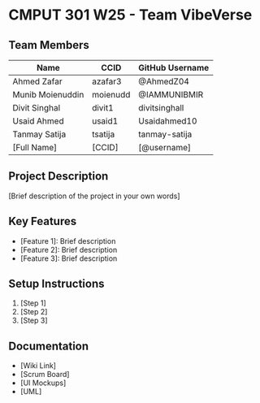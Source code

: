 # CMPUT 301 W25 - Team VibeVerse

## Team Members

| Name        | CCID   | GitHub Username |
| ----------- | ------ | --------------- |
| Ahmed Zafar | azafar3 | @AhmedZ04    |
| Munib Moienuddin | moienudd | @IAMMUNIBMIR    |
| Divit Singhal | divit1 | divitsinghall     |
| Usaid Ahmed | usaid1 | Usaidahmed10     |
| Tanmay Satija | tsatija | tanmay-satija    |
| [Full Name] | [CCID] | [@username]     |

## Project Description

[Brief description of the project in your own words]

## Key Features

- [Feature 1]: Brief description
- [Feature 2]: Brief description
- [Feature 3]: Brief description

## Setup Instructions

1. [Step 1]
2. [Step 2]
3. [Step 3]

## Documentation

- [Wiki Link]
- [Scrum Board]
- [UI Mockups]
- [UML]
